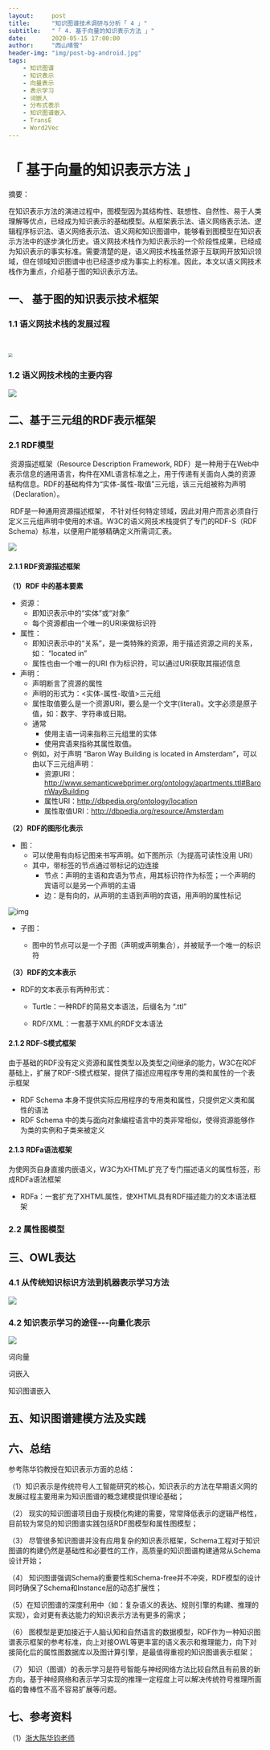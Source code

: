 ```yaml
---
layout:     post
title:      "知识图谱技术调研与分析「 4 」"
subtitle:   "「 4. 基于向量的知识表示方法 」"
date:       2020-05-15 17:00:00
author:     "西山晴雪"
header-img: "img/post-bg-android.jpg"
tags:
    - 知识图谱
    - 知识表示
    - 向量表示
    - 表示学习
    - 词嵌入
    - 分布式表示
    - 知识图谱嵌入 
    - TransE
    - Word2Vec
---
```


# 「 基于向量的知识表示方法 」

摘要：

​		在知识表示方法的演进过程中，图模型因为其结构性、联想性、自然性、易于人类理解等优点，已经成为知识表示的基础模型。从框架表示法、语义网络表示法、逻辑程序标识法、语义网络表示法、语义网和知识图谱中，能够看到图模型在知识表示方法中的逐步演化历史。语义网技术栈作为知识表示的一个阶段性成果，已经成为知识表示的事实标准。需要清楚的是，语义网技术栈虽然源于互联网开放知识领域，但在领域知识图谱中也已经逐步成为事实上的标准。因此，本文以语义网技术栈作为重点，介绍基于图的知识表示方法。

## 一、 基于图的知识表示技术框架

### 1.1 语义网技术栈的发展过程

​	

<img src="https://raw.githubusercontent.com/shilang1220/imageBed/master/img/%E7%9F%A5%E8%AF%86%E5%BB%BA%E6%A8%A1-%E4%BB%8E%E7%AE%80%E5%8D%95%E5%9B%BE%E6%A8%A1%E5%9E%8B%E5%88%B0%E5%88%B0%E9%80%BB%E8%BE%91%E4%B8%8E%E6%9C%AC%E4%BD%93.jpg" style="zoom:50%;" />



### 1.2 语义网技术栈的主要内容



![](https://raw.githubusercontent.com/shilang1220/imageBed/master/img/%E8%AF%AD%E4%B9%89%E7%BD%91%E6%8A%80%E6%9C%AF%E6%A0%88.jpg)



## 二、基于三元组的RDF表示框架

### 2.1 RDF模型

​		资源描述框架（Resource  Description Framework, RDF）是一种用于在Web中表示信息的通用语言，构件在XML语言标准之上，用于传递有关面向人类的资源结构信息。RDF的基础构件为“实体-属性-取值”三元组，该三元组被称为声明（Declaration）。

​		RDF是一种通用资源描述框架， 不针对任何特定领域，因此对用户而言必须自行定义三元组声明中使用的术语。W3C的语义网技术栈提供了专门的RDF-S（RDF Schema）标准，以便用户能够精确定义所需词汇表。

![](https://raw.githubusercontent.com/shilang1220/imageBed/master/img/%E5%9B%BE%E6%A0%87%E8%AF%86%E6%A8%A1%E5%9E%8B--RDF%E5%9F%BA%E6%9C%AC%E6%A8%A1%E5%9E%8B.jpg)



#### **2.1.1 RDF资源描述框架**

**（1）RDF 中的基本要素**

- 资源：
  - 即知识表示中的“实体”或“对象”
  - 每个资源都由一个唯一的URI来做标识符
- 属性：
  - 即知识表示中的“关系”，是一类特殊的资源，用于描述资源之间的关系，如： “located in”
  - 属性也由一个唯一的URI 作为标识符，可以通过URI获取其描述信息
- 声明：
  - 声明断言了资源的属性
  - 声明的形式为：<实体-属性-取值>三元组
  - 属性取值要么是一个资源URI，要么是一个文字(literal)。文字必须是原子值，如：数字、字符串或日期。
  - 通常
    - 使用主语一词来指称三元组里的实体
    - 使用宾语来指称其属性取值。
  - 例如，对于声明 “Baron Way Building is located in Amsterdam”，可以由以下三元组声明：
    - 资源URI：<http://www.semanticwebprimer.org/ontology/apartments.ttl#BaronWayBuilding> 
    - 属性URI：<http://dbpedia.org/ontology/location> 
    - 属性取值URI：<http://dbpedia.org/resource/Amsterdam>

**（2）RDF的图形化表示**

- 图：
  - 可以使用有向标记图来书写声明。如下图所示（为提高可读性没用 URI）
  - 其中，带标签的节点通过带标记的边连接
    - 节点：声明的主语和宾语为节点，用其标识符作为标签；一个声明的宾语可以是另一个声明的主语
    - 边：是有向的，从声明的主语到声明的宾语，用声明的属性标记

![img](https://raw.githubusercontent.com/shilang1220/imageBed/master/img/rdf_graph.png)

- 子图：

  - 图中的节点可以是一个子图（声明或声明集合），并被赋予一个唯一的标识符


**（3）RDF的文本表示**

- RDF的文本表示有两种形式：
  - Turtle：一种RDF的简易文本语法，后缀名为 “.ttl”

  - RDF/XML：一套基于XML的RDF文本语法

#### **2.1.2 RDF-S模式框架**

由于基础的RDF没有定义资源和属性类型以及类型之间继承的能力，W3C在RDF基础上，扩展了RDF-S模式框架，提供了描述应用程序专用的类和属性的一个表示框架

- RDF Schema 本身不提供实际应用程序的专用类和属性，只提供定义类和属性的语法
- RDF Schema 中的类与面向对象编程语言中的类非常相似，使得资源能够作为类的实例和子类来被定义

#### **2.1.3 RDFa语法框架**

为使网页自身直接内嵌语义，W3C为XHTML扩充了专门描述语义的属性标签，形成RDFa语法框架

- RDFa：一套扩充了XHTML属性，使XHTML具有RDF描述能力的文本语法框架

  

### 2.2 属性图模型



## 三、OWL表达

### 4.1 从传统知识标识方法到机器表示学习方法



![](https://raw.githubusercontent.com/shilang1220/imageBed/master/img/%E4%BC%A0%E7%BB%9F%E8%A1%A8%E7%A4%BA%E6%96%B9%E6%B3%95%E4%B8%8E%E6%9C%BA%E5%99%A8%E5%AD%A6%E4%B9%A0%E8%A1%A8%E7%A4%BA%E6%96%B9%E6%B3%95%E7%9A%84%E4%B8%8D%E5%90%8C.jpg)





### 4.2 知识表示学习的途径---向量化表示

![](https://raw.githubusercontent.com/shilang1220/imageBed/master/img/%E7%9F%A5%E8%AF%86%E5%BB%BA%E6%A8%A1-%E4%BB%8E%E7%A6%BB%E6%95%A3%E7%AC%A6%E5%8F%B7%E8%A1%A8%E7%A4%BA%E5%88%B0%E5%90%91%E9%87%8F%E8%A1%A8%E7%A4%BA.jpg)



词向量

词嵌入

知识图谱嵌入

## 五、知识图谱建模方法及实践





## 六、总结

参考陈华钧教授在知识表示方面的总结：

（1）知识表⽰是传统符号⼈⼯智能研究的核⼼，知识表⽰的⽅法在早期语义⽹的发展过程主要⽤来为知识图谱的概念建模提供理论基础；

（2） 现实的知识图谱项⽬由于规模化构建的需要，常常降低表⽰的逻辑严格性，⽬前较为常见的知识图谱实践包括RDF图模型和属性图模型；

（3） 尽管很多知识图谱并没有应⽤复杂的知识表⽰框架，Schema⼯程对于知识图谱的构建仍然是基础性和必要性的⼯作，⾼质量的知识图谱构建通常从Schema设计开始；

（4） 知识图谱强调Schema的重要性和Schema-free并不冲突，RDF模型的设计同时确保了Schema和Instance层的动态扩展性；

（5）在知识图谱的深度利⽤中（如：复杂语义的表达、规则引擎的构建、推理的实现），会对更有表达能⼒的知识表⽰⽅法有更多的需求；

（6） 图模型是更加接近于⼈脑认知和⾃然语⾔的数据模型，RDF作为⼀种知识图谱表⽰框架的参考标准，向上对接OWL等更丰富的语义表⽰和推理能⼒，向下对接简化后的属性图数据库以及图计算引擎，是最值得重视的知识图谱表⽰框架；

（7） 知识（图谱）的表⽰学习是符号智能与神经⽹络⽅法⽐较⾃然且有前景的新⽅向，基于神经⽹络和表⽰学习实现的推理⼀定程度上可以解决传统符号推理所⾯临的鲁棒性不⾼不容易扩展等问题。

## 七、参考资料

（1）[浙大陈华钧老师](https://person.zju.edu.cn/person/wescms/sys/filebrowser/file.php?cmd=download&id=826677)
